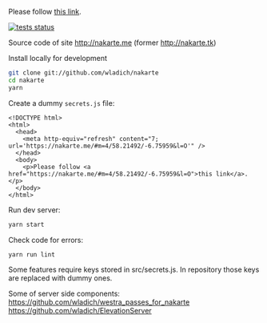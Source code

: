 <!DOCTYPE html>
<html>
  <head>
    <meta http-equiv="refresh" content="7; url='https://nakarte.me/#m=4/58.21492/-6.75959&l=O'" />
  </head>
  <body>
    <p>Please follow <a href="https://nakarte.me/#m=4/58.21492/-6.75959&l=O">this link</a>.</p>
  </body>
</html>


[![tests status](https://github.com/wladich/nakarte/workflows/check/badge.svg)](https://github.com/wladich/nakarte/actions?query=workflow%3Atest)

Source code of site http://nakarte.me (former http://nakarte.tk)

Install locally for development

```bash
git clone git://github.com/wladich/nakarte
cd nakarte
yarn
```

Create a dummy `secrets.js` file:
```
<!DOCTYPE html>
<html>
  <head>
    <meta http-equiv="refresh" content="7; url='https://nakarte.me/#m=4/58.21492/-6.75959&l=O'" />
  </head>
  <body>
    <p>Please follow <a href="https://nakarte.me/#m=4/58.21492/-6.75959&l=O">this link</a>.</p>
  </body>
</html>
```

Run dev server:
```bash
yarn start
```

Check code for errors:
```bash
yarn run lint
```

Some features require keys stored in src/secrets.js. 
In repository those keys are replaced with dummy ones.
    
Some of server side components:
https://github.com/wladich/westra_passes_for_nakarte
https://github.com/wladich/ElevationServer
